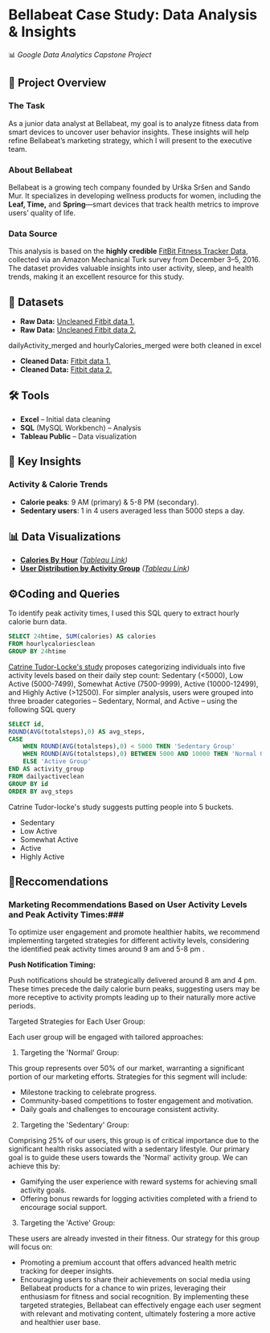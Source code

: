 
# **Bellabeat Case Study: Data Analysis & Insights**  
📊 *Google Data Analytics Capstone Project*  

## **📂 Project Overview**  
### **The Task**  
As a junior data analyst at Bellabeat, my goal is to analyze fitness data from smart devices to uncover user behavior insights. These insights will help refine Bellabeat’s marketing strategy, which I will present to the executive team.  

### **About Bellabeat**  
Bellabeat is a growing tech company founded by Urška Sršen and Sando Mur. It specializes in developing wellness products for women, including the **Leaf, Time,** and **Spring**—smart devices that track health metrics to improve users’ quality of life.  

### **Data Source**  
This analysis is based on the **highly credible** [FitBit Fitness Tracker Data](https://www.kaggle.com/datasets/arashnic/fitbit), collected via an Amazon Mechanical Turk survey from December 3–5, 2016. The dataset provides valuable insights into user activity, sleep, and health trends, making it an excellent resource for this study.  

## **📜 Datasets**  
- **Raw Data:** [Uncleaned Fitbit data 1.](dailyActivity_merged.csv)
- **Raw Data:** [Uncleaned Fitbit data 2.](hourlyCalories_merged.csv)

dailyActivity_merged and hourlyCalories_merged were both cleaned in excel
   
- **Cleaned Data:** [Fitbit data 1.](BellaBeat-DailyActiveCLEAN.csv)
- **Cleaned Data:** [Fitbit data 2.](BellaBeat-HourlyCaloriesCLEAN.csv)

## **🛠 Tools**  
- **Excel** – Initial data cleaning 
- **SQL** (MySQL Workbench) – Analysis  
- **Tableau Public** – Data visualization  
 

## **🔎 Key Insights**  
### **Activity & Calorie Trends**  
- **Calorie peaks**: 9 AM (primary) & 5-8 PM (secondary).
- **Sedentary users**: 1 in 4 users averaged less than 5000 steps a day.   

## **📊 Data Visualizations**  
- **[Calories By Hour](#)** *([Tableau Link](https://public.tableau.com/views/BellaBeatsInsights-caloriesbyhour/CaloriesByHour?:language=en-GB&publish=yes&:sid=&:redirect=auth&:display_count=n&:origin=viz_share_link))* 
- **[User Distribution by Activity Group](#)** *([Tableau Link](https://public.tableau.com/app/profile/jonathan.byrne7960/viz/UserDistributionbyActivityGroup/UserDistribution?publish=yes))*  

## **⚙️Coding and Queries** 
To identify peak activity times, I used this SQL query to extract hourly calorie burn data.

```sql
SELECT 24htime, SUM(calories) AS calories
FROM hourlycaloriesclean
GROUP BY 24htime 

```

[Catrine Tudor-Locke's study](https://pubmed.ncbi.nlm.nih.gov/14715035/#:~:text=Authors,1%20%2C%20David%20R%20Bassett%20Jr) proposes categorizing individuals into five activity levels based on their daily step count: Sedentary (<5000), Low Active (5000-7499), Somewhat Active (7500-9999), Active (10000-12499), and Highly Active (>12500). 
For simpler analysis, users were grouped into three broader categories – Sedentary, Normal, and Active – using the following SQL query 
```sql
SELECT id,
ROUND(AVG(totalsteps),0) AS avg_steps,
CASE
    WHEN ROUND(AVG(totalsteps),0) < 5000 THEN 'Sedentary Group'
    WHEN ROUND(AVG(totalsteps),0) BETWEEN 5000 AND 10000 THEN 'Normal Group'
    ELSE 'Active Group'
END AS activity_group
FROM dailyactiveclean
GROUP BY id
ORDER BY avg_steps
```

Catrine Tudor-locke's study suggests putting people into 5 buckets.

 - Sedentary
 - Low Active
 - Somewhat Active
 - Active
 - Highly Active
## **📌Reccomendations**

### Marketing Recommendations Based on User Activity Levels and Peak Activity Times:###

To optimize user engagement and promote healthier habits, we recommend implementing targeted strategies for different activity levels, considering the identified peak activity times around 9 am and 5-8 pm .

**Push Notification Timing:**

Push notifications should be strategically delivered around 8 am and 4 pm. These times precede the daily calorie burn peaks, suggesting users may be more receptive to activity prompts leading up to their naturally more active periods.

Targeted Strategies for Each User Group:

Each user group will be engaged with tailored approaches:

1. Targeting the 'Normal' Group:

This group represents over 50% of our market, warranting a significant portion of our marketing efforts. Strategies for this segment will include:

* Milestone tracking to celebrate progress.
* Community-based competitions to foster engagement and motivation.
* Daily goals and challenges to encourage consistent activity.
  
2. Targeting the 'Sedentary' Group:

Comprising 25% of our users, this group is of critical importance due to the significant health risks associated with a sedentary lifestyle. Our primary goal is to guide these users towards the 'Normal' activity group. We can achieve this by:

* Gamifying the user experience with reward systems for achieving small activity goals.
* Offering bonus rewards for logging activities completed with a friend to encourage social support.
3. Targeting the 'Active' Group:

These users are already invested in their fitness. Our strategy for this group will focus on:

* Promoting a premium account that offers advanced health metric tracking for deeper insights.
* Encouraging users to share their achievements on social media using Bellabeat products for a chance to win prizes, leveraging their enthusiasm for fitness and social recognition.
By implementing these targeted strategies, Bellabeat can effectively engage each user segment with relevant and motivating content, ultimately fostering a more active and healthier user base.
